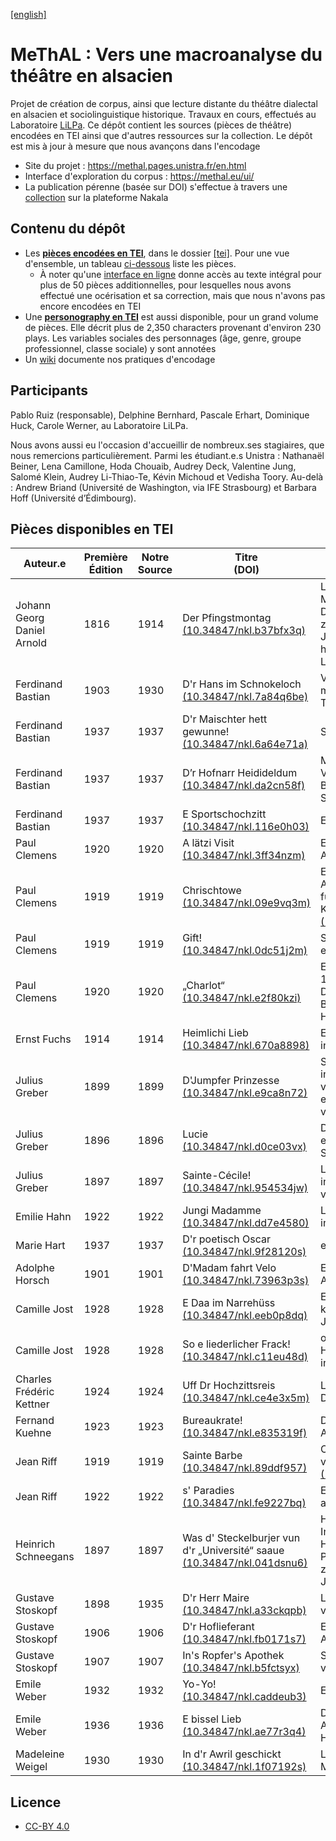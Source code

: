 [[english]](https://git.unistra.fr/methal/methal-sources)

# MeThAL : Vers une macroanalyse du théâtre en alsacien

Projet de création de corpus, ainsi que lecture distante du théâtre dialectal en alsacien et sociolinguistique historique. Travaux en cours, effectués au Laboratoire <a target="_blank" href="http://lilpa.unistra.fr/">LiLPa</a>. Ce dépôt contient les sources (pièces de théâtre) encodées en TEI ainsi que d'autres ressources sur la collection. Le dépôt est mis à jour à mesure que nous avançons dans l'encodage


- Site du projet : <a target="_blank" href="https://methal.pages.unistra.fr">https://methal.pages.unistra.fr/en.html</a>
- Interface d'exploration du corpus : <a target="_blank" href="https://methal.eu/ui/">https://methal.eu/ui/</a>
- La publication pérenne (basée sur DOI) s'effectue à travers une <a target="_blank" href="https://nakala.fr/collection/10.34847/nkl.feb4r8j9">collection</a> sur la plateforme Nakala


## Contenu du dépôt

- Les [**pièces encodées en TEI**](./tei), dans le dossier [[tei]](./tei). Pour une vue d'ensemble, un tableau [ci-dessous](#pièces-disponibles-en-tei) liste les pièces.
    - À noter qu'une <a href="https://methal.eu/ui/">interface en ligne</a> donne accès au texte intégral pour plus de 50 pièces additionnelles, pour lesquelles nous avons effectué une océrisation et sa correction, mais que nous n'avons pas encore encodées en TEI
- Une [**personography en TEI**](./personography) est aussi disponible, pour un grand volume de pièces. Elle décrit plus de 2,350 characters provenant d'environ 230 plays. Les variables sociales des personnages (âge, genre, groupe professionnel, classe sociale) y sont annotées
- Un <a target="_blank" href="https://git.unistra.fr/methal/methal-sources/-/wikis/home">wiki</a> documente nos pratiques d'encodage


## Participants

Pablo Ruiz (responsable), Delphine Bernhard, Pascale Erhart, Dominique Huck, Carole Werner, au Laboratoire LiLPa.

Nous avons aussi eu l'occasion d'accueillir de nombreux.ses stagiaires, que nous remercions particulièrement. Parmi les étudiant.e.s Unistra : Nathanaël Beiner, Lena Camillone, Hoda Chouaib, Audrey Deck, Valentine Jung, Salomé Klein, Audrey Li-Thiao-Te, Kévin Michoud et Vedisha Toory. Au-delà : Andrew Briand (Université de Washington, via IFE Strasbourg) et Barbara Hoff (Université d’Édimbourg).

## Pièces disponibles en TEI

|Auteur.e|Première<br>Édition|Notre<br>Source|Titre<br>(DOI)|Sous-titre|Genre|Source TEI|
|---|---|---|---|---|---|---|
|Johann Georg Daniel Arnold|1816|1914|Der Pfingstmontag<br><a target="_blank" href="https://doi.org/10.34847/nkl.b37bfx3q">(10.34847/nkl.b37bfx3q)</a>|Lustspiel in Straßburger Mundart. Nach der vom Dichter durchgesehenen zweiten Ausgabe des Jahres 1816 herausgegeben von J. Lefftz und E. Marckwald|comedy|[[tei]](./tei/arnold-der-pfingstmontag.xml)|
|Ferdinand Bastian|1903|1930|D'r Hans im Schnokeloch<br><a target="_blank" href="https://doi.org/10.34847/nkl.7a84q6be">(10.34847/nkl.7a84q6be)</a>|Volksspiel in 4 Aufzügen mit Musik, Gesang und Tanz von Ferd. Bastian|comedy|[[tei]](./tei/bastian-dr-hans-im-schnokeloch.xml)|
|Ferdinand Bastian|1937|1937|D'r Maischter hett gewunne!<br><a target="_blank" href="https://doi.org/10.34847/nkl.6a64e71a">(10.34847/nkl.6a64e71a)</a>|Schwank in aam Akt|comedy|[[tei]](./tei/bastian-dr-maischter-hett-gewunne.xml)|
|Ferdinand Bastian|1937|1937|D’r Hofnarr Heidideldum<br><a target="_blank" href="https://doi.org/10.34847/nkl.da2cn58f">(10.34847/nkl.da2cn58f)</a>|Märel in 6 Bilder un 2 Verwandlunge vun Ferd. Bastian. Musik von Aug. Schwoob|tale|[[tei]](./tei/bastian-hofnarr-heidideldum.xml)|
|Ferdinand Bastian|1937|1937|E Sportschochzitt<br><a target="_blank" href="https://doi.org/10.34847/nkl.116e0h03">(10.34847/nkl.116e0h03)</a>|E Farce in aam Akt|comedy|[[tei]](./tei/bastian-e-sportschochzitt.xml)|
|Paul Clemens|1920|1920|A lätzi Visit<br><a target="_blank" href="https://doi.org/10.34847/nkl.3ff34nzm">(10.34847/nkl.3ff34nzm)</a>|Elsässisch Luschtspiel in 1 Akt vun Paul Clemens|comedy|[[tei]](./tei/clemens-a-latzi-visit.xml)|
|Paul Clemens|1919|1919|Chrischtowe<br><a target="_blank" href="https://doi.org/10.34847/nkl.09e9vq3m">(10.34847/nkl.09e9vq3m)</a>|E Wihnachtsstüeckel in 1 Akt in elsässischem Dialekt füer kleine und grossi Kinder<br><a target="_blank" href="https://doi.org/10.34847/nkl.09e9vq3m">(10.34847/nkl.09e9vq3m)</a>|tale|[[tei]](./tei/clemens-chrischtowe.xml)|
|Paul Clemens|1919|1919|Gift!<br><a target="_blank" href="https://doi.org/10.34847/nkl.0dc51j2m">(10.34847/nkl.0dc51j2m)</a>|Schwank in einem Akt in elsässischer Mundart|comedy|[[tei]](./tei/clemens-gift.xml)|
|Paul Clemens|1920|1920|„Charlot“<br><a target="_blank" href="https://doi.org/10.34847/nkl.e2f80kzi">(10.34847/nkl.e2f80kzi)</a>|E ürgelungenes Stückel in 1 Akt im elsässischa Dialekt von Paul Clemens, Bischheim (Nur Herrenrollen)|comedy|[[tei]](./tei/clemens-charlot.xml)|
|Ernst Fuchs|1914|1914|Heimlichi Lieb<br><a href='https://doi.org/10.34847/nkl.670a8898'>(10.34847/nkl.670a8898)</a>|Elsässisch's Volksstüeck in 7 Bilder|drama|[[tei]](./tei/fuchs-heimlichi-lieb.xml)|
|Julius Greber|1899|1899|D'Jumpfer Prinzesse<br><a target="_blank" href="https://doi.org/10.34847/nkl.e9ca8n72">(10.34847/nkl.e9ca8n72)</a>|Schauspiel in 3 Aufzügen in Straßburger Mundart von Julius Greber. Mit einer Deckenzeichnung von C. Spindler.|drama|[[tei]](./tei/greber-d-jumpfer-prinzesse.xml)|
|Julius Greber|1896|1896|Lucie<br><a target="_blank" href="https://doi.org/10.34847/nkl.d0ce03vx">(10.34847/nkl.d0ce03vx)</a>|Dramatisches Sittenbild in einem Aufzuge in Straßburger Mundart|drama|[[tei]](./tei/greber-lucie.xml)|
|Julius Greber|1897|1897|Sainte-Cécile!<br><a target="_blank" href="https://doi.org/10.34847/nkl.954534jw">(10.34847/nkl.954534jw)</a>|Lustspiel in einem Aufzuge in Straßburger Mundart von Julius Greber|comedy|[[tei]](./tei/greber-sainte-cecile.xml)|
|Emilie Hahn|1922|1922|Jungi Madamme<br><a target="_blank" href="https://doi.org/10.34847/nkl.dd7e4580">(10.34847/nkl.dd7e4580)</a>|Lustspiel in einem Aufzug in Strassburger Mundart<br>|comedy|[[tei]](./tei/hahn-jungi-madamme.xml)|
|Marie Hart|1937|1937|D'r poetisch Oscar<br><a target="_blank" href="https://doi.org/10.34847/nkl.9f28120s">(10.34847/nkl.9f28120s)</a>|einakter|comedy|[[tei]](./tei/hart-dr-poetisch-oscar.xml)|
|Adolphe Horsch|1901|1901|D'Madam fahrt Velo<br><a target="_blank" href="https://doi.org/10.34847/nkl.73963p3s">(10.34847/nkl.73963p3s)</a>|E modern's Lustspiel in 1 Akt|comedy|[[tei]](./tei/horsch-d-madam-fahrt-velo.xml)|
|Camille Jost|1928|1928|E Daa im Narrehüss<br><a target="_blank" href="https://doi.org/10.34847/nkl.eeb0p8dq">(10.34847/nkl.eeb0p8dq)</a>|E Original-Farce in zwei kurze  Akt vum Camille Jost|comedy|[[tei]](./tei/jost-daa-im-narrehuss.xml)|
|Camille Jost|1928|1928|So e liederlicher Frack!<br><a target="_blank" href="https://doi.org/10.34847/nkl.c11eu48d">(10.34847/nkl.c11eu48d)</a>|odder:E foljieschwäri Hüssuechung. E Schwank in 1 Uffzug|comedy|[[tei]](./tei/jost-so-e-liederlicher-frack.xml)|
|Charles Frédéric Kettner|1924|1924|Uff Dr Hochzittsreis<br><a target="_blank" href="https://doi.org/10.34847/nkl.ce4e3x5m">(10.34847/nkl.ce4e3x5m)</a>|Luschtspiel in 1 Akt im els. Dialekt|comedy|[[tei]](./tei/kettner-uff-dr-hochzittsreis.xml)|
|Fernand Kuehne|1923|1923|Bureaukrate!<br><a target="_blank" href="https://doi.org/10.34847/nkl.e835319f">(10.34847/nkl.e835319f)</a>|Dialektkomödie in einem Akt|comedy|[[tei]](./tei/kuehne-bureaukrate.xml)|
|Jean Riff|1919|1919|Sainte Barbe<br><a target="_blank" href="https://doi.org/10.34847/nkl.89ddf957">(10.34847/nkl.89ddf957)</a>|Comédie in Aam Uffzug vun Jean Riff<br><a target="_blank" href="https://doi.org/10.34847/nkl.89ddf957">(10.34847/nkl.89ddf957)</a>|comedy|[[tei]](./tei/riff-sainte-barbe.xml)|
|Jean Riff|1922|1922|s' Paradies<br><a target="_blank" href="https://doi.org/10.34847/nkl.fe9227bq">(10.34847/nkl.fe9227bq)</a>|E luschdigs Schwänkele in aam Uffzug von Jean Riff|comedy|[[tei]](./tei/riff-s-paradies.xml)|
|Heinrich Schneegans|1897|1897|Was d' Steckelburjer vun d'r „Université“ saaue<br><a target="_blank" href="https://doi.org/10.34847/nkl.041dsnu6">(10.34847/nkl.041dsnu6)</a>|Humoristisches Intermezzo von Dr. Heinrich Schneegans Privatdocent, Aufgeführt zum Universitäts-Jubiläum am 2. Mai 1897|comedy|[[tei]](./tei/schneegans-steckelburjer-universite-saaue.xml)|
|Gustave Stoskopf|1898|1935|D'r Herr Maire<br><a target="_blank" href="https://doi.org/10.34847/nkl.a33ckqpb">(10.34847/nkl.a33ckqpb)</a>|Lustspiel in drei Aufzügen von G. Stoskopf|comedy|[[tei]](./tei/stoskopf-dr-herr-maire.xml)|
|Gustave Stoskopf|1906|1906|D'r Hoflieferant<br><a target="_blank" href="https://doi.org/10.34847/nkl.fb0171s7">(10.34847/nkl.fb0171s7)</a>|Elsassiche Komödie in 3 Aufzügen von G. Stoskopf|comedy|[[tei]](./tei/stoskopf-dr-hoflieferant.xml)|
|Gustave Stoskopf|1907|1907|In's Ropfer's Apothek<br><a target="_blank" href="https://doi.org/10.34847/nkl.b5fctsyx">(10.34847/nkl.b5fctsyx)</a>|Schwank in 3 Aufzügen von G. Stoskopf|comedy|[[tei]](./tei/stoskopf-ins-ropfers-apothek.xml)|
|Emile Weber|1932|1932|Yo-Yo!<br><a target="_blank" href="https://doi.org/10.34847/nkl.caddeub3">(10.34847/nkl.caddeub3)</a>|E Geduldspiel in einem Akt|comedy|[[tei]](./tei/weber-yo-yo.xml)|
|Emile Weber|1936|1936|E bissel Lieb<br><a href='https://doi.org/10.34847/nkl.ae77r3q4'>(10.34847/nkl.ae77r3q4)</a>|Drama im e Vorspiel un 3 Akt von Emile Weber, 5 Herren - 3 Damen|drama|[[tei]](./tei/weber-e-bissel-lieb.xml)|
|Madeleine Weigel|1930|1930|In d'r Awril geschickt<br><a target="_blank" href="https://doi.org/10.34847/nkl.1f07192s">(10.34847/nkl.1f07192s)</a>|Lustspiel in zwei Akten von M. Weigel|comedy|[[tei]](./tei/weigel-in-dr-awril-gschickt.xml)|


## Licence

- [CC-BY 4.0](https://creativecommons.org/licenses/by/4.0/)

